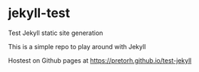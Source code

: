 # jekyll-test
Test Jekyll static site generation

This is a simple repo to play around with Jekyll

Hostest on Github pages at https://pretorh.github.io/test-jekyll
